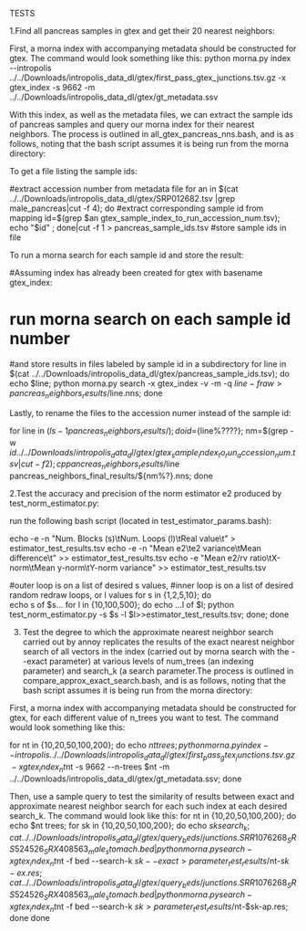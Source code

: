 TESTS

1.Find all pancreas samples in gtex and get their 20 nearest neighbors:

First, a morna index with accompanying metadata should be constructed for gtex. 
The command would look something like this:
python morna.py index --intropolis ../../Downloads/intropolis_data_dl/gtex/first_pass_gtex_junctions.tsv.gz -x gtex_index -s 9662 -m ../../Downloads/intropolis_data_dl/gtex/gt_metadata.ssv 

With this index, as well as the metadata files, we can extract the sample ids of 
pancreas samples and query our morna index for their nearest neighbors.
The process is outlined in all_gtex_pancreas_nns.bash, and is as follows,
noting that the bash script assumes it is being run from the morna directory:

To get a file listing the sample ids:

#extract accession number from metadata file
for an in $(cat ../../Downloads/intropolis_data_dl/gtex/SRP012682.tsv |grep male_pancreas|cut -f 4); 
do 
#extract corresponding sample id from mapping
    id=$(grep $an gtex_sample_index_to_run_accession_num.tsv); 
    echo "$id" ; 
done|cut -f 1 > pancreas_sample_ids.tsv #store sample ids in file

To run a morna search for each sample id and store the result:

#Assuming index has already been created for gtex with basename gtex_index:
# run morna search on each sample id number 
#and store results in files labeled by sample id in a subdirectory
for line in $(cat ../../Downloads/intropolis_data_dl/gtex/pancreas_sample_ids.tsv); 
do 
    echo $line; python morna.py search -x gtex_index -v -m -q $line -f raw > pancreas_neighbors_results/$line.nns; 
done

Lastly, to rename the files to the accession numer instead of the sample id:

for line in $(ls -1 pancreas_neighbors_results/); 
do 
    id=${line%????}; 
    nm=$(grep -w $id ../../Downloads/intropolis_data_dl/gtex/gtex_sample_index_to_run_accession_num.tsv|cut -f 2);
    cp pancreas_neighbors_results/$line pancreas_neighbors_final_results/${nm%?}.nns;
done



2.Test the accuracy and precision of the norm estimator e2 produced by test_norm_estimator.py:

run the following bash script (located in test_estimator_params.bash):

echo -e -n "Num. Blocks (s)\tNum. Loops (l)\tReal value\t" > estimator_test_results.tsv
echo -e -n "Mean e2\te2 variance\tMean difference\t" >> estimator_test_results.tsv
echo -e "Mean e2/rv ratio\tX-norm\tMean y-norm\tY-norm variance" >> estimator_test_results.tsv

#outer loop is on a list of desired s values,
#inner loop is on a list of desired random redraw loops, or l values
for s in {1,2,5,10};
do	
	echo s of $s...
	for l in {10,100,500};
	do
		echo ...l of $l;
		python test_norm_estimator.py -s $s -l $l>>estimator_test_results.tsv;
	done;
done

3. Test the degree to which the approximate nearest neighbor search carried out by annoy replicates the results of the exact nearest neighbor search of all vectors in the index (carried out by morna search with the --exact parameter) at various levels of num_trees (an indexing parameter) and search_k (a search parameter.The process is outlined in compare_approx_exact_search.bash, and is as follows,
noting that the bash script assumes it is being run from the morna directory:

First, a morna index with accompanying metadata should be constructed for gtex, for each different value of n_trees you want to test. 
The command would look something like this:

for nt in {10,20,50,100,200};
do 
    echo $nt trees;
    python morna.py index --intropolis ../../Downloads/intropolis_data_dl/gtex/first_pass_gtex_junctions.tsv.gz -x gtex_index_nt$nt -s 9662 --n-trees $nt -m ../../Downloads/intropolis_data_dl/gtex/gt_metadata.ssv;
done

Then, use a sample query to test the similarity of results between exact and approximate nearest neighbor search for each such index at each desired search_k. The command would look like this:
for nt in {10,20,50,100,200};
do
    echo $nt trees;
    for sk in {10,20,50,100,200};
    do
        echo $sk search_k;
        cat ../../Downloads/intropolis_data_dl/gtex/query_beds/junctions.SRR1076268_SRS524526_SRX408563_male_stomach.bed | python morna.py search -x gtex_index_nt$nt -f bed --search-k $sk --exact > parameter_test_results/$nt-$sk-ex.res;
        cat ../../Downloads/intropolis_data_dl/gtex/query_beds/junctions.SRR1076268_SRS524526_SRX408563_male_stomach.bed | python morna.py search -x gtex_index_nt$nt -f bed --search-k $sk > parameter_test_results/$nt-$sk-ap.res;
    done
done



